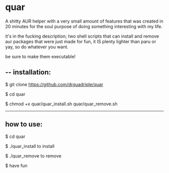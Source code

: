 # quar
A shitty AUR helper with a very small amount of features that was created in 20 minutes for the soul purpose of doing something interesting with my life.

it's in the fucking description;
two shell scripts that can install and remove aur packages that were just made for fun, it IS plenty lighter than paru or yay, so do whatever you want.

be sure to make them executable!

--
installation:
--
$ git clone https://github.com/drquadriple/quar

$ cd quar

$ chmod +x quar/quar_install.sh quar/quar_remove.sh

-----------
how to use:
-----------

$ cd quar

$ ./quar_install to install

$ ./quar_remove to remove

$ have fun
